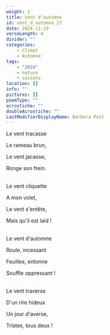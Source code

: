 ```yaml
---
weight: 1
title: Vent d'automne
id: vent_d_automne_23
date: 2024-11-19
verseLength: 4
divider: ""
categories:
    - Climat
    - Automne
tags:
    - "2024"
    - nature
    - saisons
location: []
info: ""
pictures: []
poemType: ""
acrostiche: ""
doubleAcrostiche: ""
LastModifierDisplayName: Barbara Post
---
```

Le vent tracasse

Le rameau brun,

Le vent jacasse,

Ronge son frein.

 \
Le vent cliquette

A mon volet,

Le vent s'entête,

Mais qu'il est laid !

 \
Le vent d'automne

Roule, incessant

Feuilles, entonne

Souffle oppressant !

 \
Le vent traverse

D'un rire hideux

Un jour d'averse,

Tristes, tous deux !